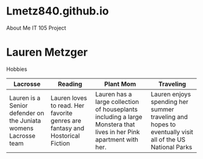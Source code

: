 # Lmetz840.github.io
About Me IT 105 Project

# Lauren Metzger
Hobbies

|   Lacrosse   |  Reading  |  Plant Mom  |  Traveling  |
|-------------|------|--------|--------|
| Lauren is a Senior defender on the Juniata womens Lacrosse team | Lauren loves to read. Her favorite genres are fantasy and Hostorical Fiction| Lauren has a large collection of houseplants including a large Monstera that lives in her Pink apartment with her.| Lauren enjoys spending her summer traveling and hopes to eventually visit all of the US National Parks|



